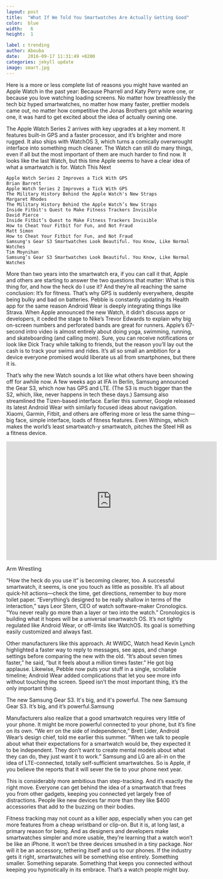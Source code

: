 ```yaml
---
layout: post
title:  "What If We Told You Smartwatches Are Actually Getting Good"
color:  blue
width:   6
height:  1

label : trending
author: Abouba
date:   2016-09-17 11:31:49 +0200
categories: jekyll update
image: smart.jpg
---
```


Here is a more or less complete list of reasons you might have wanted an Apple Watch in the past year: Because Pharrell and Katy Perry wore one, or because you love watching loading screens. No matter how breathlessly the tech biz hyped smartwatches, no matter how many faster, prettier models came out, no matter how competitive the Jonas Brothers got while wearing one, it was hard to get excited about the idea of actually owning one.

The Apple Watch Series 2 arrives with key upgrades at a key moment. It features built-in GPS and a faster processor, and it’s brighter and more rugged. It also ships with WatchOS 3, which turns a comically overwrought interface into something much cleaner. The Watch can still do many things, even if all but the most important of them are much harder to find now. It looks like the last Watch, but this time Apple seems to have a clear idea of what a smartwatch is for.
Watch This Next

    Apple Watch Series 2 Improves a Tick With GPS
    Brian Barrett
    Apple Watch Series 2 Improves a Tick With GPS
    The Military History Behind the Apple Watch's New Straps
    Margaret Rhodes
    The Military History Behind the Apple Watch’s New Straps
    Inside Fitbit's Quest to Make Fitness Trackers Invisible
    David Pierce
    Inside Fitbit’s Quest to Make Fitness Trackers Invisible
    How to Cheat Your Fitbit for Fun, and Not Fraud
    Matt Simon
    How to Cheat Your Fitbit for Fun, and Not Fraud
    Samsung's Gear S3 Smartwatches Look Beautiful. You Know, Like Normal Watches
    Tim Moynihan
    Samsung’s Gear S3 Smartwatches Look Beautiful. You Know, Like Normal Watches

More than two years into the smartwatch era, if you can call it that, Apple and others are starting to answer the two questions that matter: What is this thing for, and how the heck do I use it? And they’re all reaching the same conclusion: It’s for fitness. That’s why GPS is suddenly everywhere, despite being bulky and bad on batteries. Pebble is constantly updating its Health app for the same reason Android Wear is deeply integrating things like Strava. When Apple announced the new Watch, it didn’t discuss apps or developers, it ceded the stage to Nike’s Trevor Edwards to explain why big on-screen numbers and perforated bands are great for runners. Apple’s 67-second intro video is almost entirely about doing yoga, swimming, running, and skateboarding (and calling mom). Sure, you can receive notifications or look like Dick Tracy while talking to friends, but the reason you’ll lay out the cash is to track your swims and rides. It’s all so small an ambition for a device everyone promised would liberate us all from smartphones, but there it is.

That’s why the new Watch sounds a lot like what others have been showing off for awhile now. A few weeks ago at IFA in Berlin, Samsung announced the Gear S3, which now has GPS and LTE. (The S3 is much bigger than the S2, which, like, never happens in tech these days.) Samsung also streamlined the Tizen-based interface. Earlier this summer, Google released its latest Android Wear with similarly focused ideas about navigation. Xiaomi, Garmin, Fitbit, and others are offering more or less the same thing—big face, simple interface, loads of fitness features. Even Withings, which makes the world’s least smartwatch-y smartwatch, pitches the Steel HR as a fitness device.

<div class="video-wrap">
<iframe width="560" height="315" src="https://www.youtube.com/embed/p2_O6M1m6xg" frameborder="0" allowfullscreen></iframe>
</div>

Arm Wrestling

“How the heck do you use it” is becoming clearer, too. A successful smartwatch, it seems, is one you touch as little as possible. It’s all about quick-hit actions—check the time, get directions, remember to buy more toilet paper. “Everything’s designed to be really shallow in terms of the interaction,” says Leor Stern, CEO of watch software-maker Cronologics. “You never really go more than a layer or two into the watch.” Cronologics is building what it hopes will be a universal smartwatch OS. It’s not tightly regulated like Android Wear, or off-limits like WatchOS. Its goal is something easily customized and always fast.

Other manufacturers like this approach. At WWDC, Watch head Kevin Lynch highlighted a faster way to reply to messages, see apps, and change settings before comparing the new with the old. “It’s about seven times faster,” he said, “but it feels about a million times faster.” He got big applause. Likewise, Pebble now puts your stuff in a single, scrollable timeline; Android Wear added complications that let you see more info without touching the screen. Speed isn’t the most important thing, it’s the only important thing.

The new Samsung Gear S3. It's big, and it's powerful.
The new Samsung Gear S3. It’s big, and it’s powerful.Samsung

Manufacturers also realize that a good smartwatch requires very little of your phone. It might be more powerful connected to your phone, but it’s fine on its own. “We err on the side of independence,” Brett Lider, Android Wear’s design chief, told me earlier this summer. “When we talk to people about what their expectations for a smartwatch would be, they expected it to be independent. They don’t want to create mental models about what they can do, they just want it to work.” Samsung and LG are all-in on the idea of LTE-connected, totally self-sufficient smartwatches. So is Apple, if you believe the reports that it will sever the tie to your phone next year.

This is considerably more ambitious than step-tracking. And it’s exactly the right move. Everyone can get behind the idea of a smartwatch that frees you from other gadgets, keeping you connected yet largely free of distractions. People like new devices far more than they like $400 accessories that add to the buzzing on their bodies.

Fitness tracking may not count as a killer app, especially when you can get more features from a cheap wristband or clip-on. But it is, at long last, a primary reason for being. And as designers and developers make smartwatches simpler and more usable, they’re learning that a watch won’t be like an iPhone. It won’t be three devices smushed in a tiny package. Nor will it be an accessory, tethering itself and us to our phones. If the industry gets it right, smartwatches will be something else entirely. Something smaller. Something separate. Something that keeps you connected without keeping you hypnotically in its embrace. That’s a watch people might buy.
